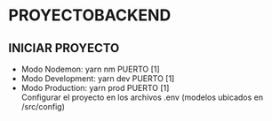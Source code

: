 # PROYECTOBACKEND

## <a>INICIAR PROYECTO</a>

- Modo Nodemon: yarn nm PUERTO [1] <br>
- Modo Development: yarn dev PUERTO [1] <br>
- Modo Production: yarn prod PUERTO [1] <br>
  Configurar el proyecto en los archivos .env (modelos ubicados en /src/config)
